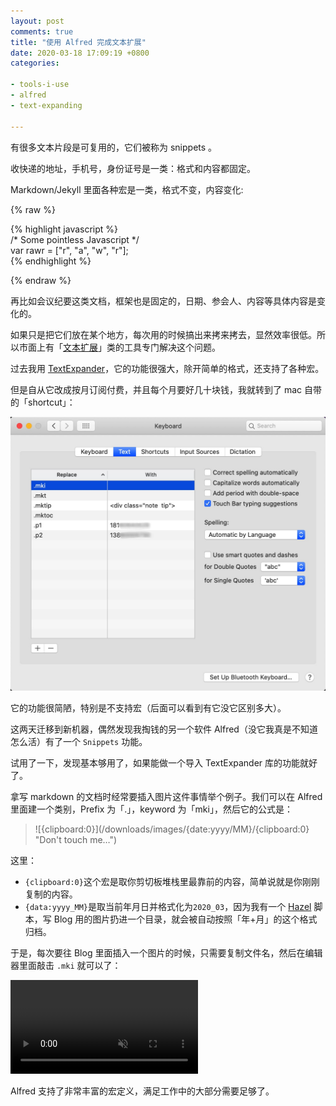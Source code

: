 ```yaml
---
layout: post
comments: true
title: "使用 Alfred 完成文本扩展"
date: 2020-03-18 17:09:19 +0800
categories:

- tools-i-use
- alfred
- text-expanding

---
```


有很多文本片段是可复用的，它们被称为 snippets 。

收快递的地址，手机号，身份证号是一类：格式和内容都固定。

Markdown/Jekyll 里面各种宏是一类，格式不变，内容变化:

{% raw %}

{% highlight javascript %}<br>
/* Some pointless Javascript */<br>
var rawr = ["r", "a", "w", "r"];<br>
{% endhighlight %}<br>

{% endraw %}

再比如会议纪要这类文档，框架也是固定的，日期、参会人、内容等具体内容是变化的。

如果只是把它们放在某个地方，每次用的时候搞出来拷来拷去，显然效率很低。所以市面上有「[文本扩展](http://carlcheo.com/best-text-expanders)」类的工具专门解决这个问题。

过去我用 [TextExpander](https://textexpander.com/)，它的功能很强大，除开简单的格式，还支持了各种宏。

但是自从它改成按月订阅付费，并且每个月要好几十块钱，我就转到了 mac 自带的「shortcut」：

![keyboard_shortcut.jpg](/downloads/images/2020_03/keyboard_shortcut.jpg "Don't touch me...")

它的功能很简陋，特别是不支持宏（后面可以看到有它没它区别多大）。

这两天迁移到新机器，偶然发现我掏钱的另一个软件 Alfred（没它我真是不知道怎么活）有了一个 `Snippets` 功能。

试用了一下，发现基本够用了，如果能做一个导入 TextExpander 库的功能就好了。

拿写 markdown 的文档时经常要插入图片这件事情举个例子。我们可以在 Alfred 里面建一个类别，Prefix 为「.」，keyword 为「mki」，然后它的公式是：

> \![{clipboard:0}]\(/downloads/images/{date:yyyy/MM}/{clipboard:0} "Don't touch me…"\)

这里：

- `{clipboard:0}`这个宏是取你剪切板堆栈里最靠前的内容，简单说就是你刚刚复制的内容。
- `{data:yyyy_MM}`是取当前年月日并格式化为`2020_03`，因为我有一个 [Hazel](https://www.noodlesoft.com/) 脚本，写 Blog 用的图片扔进一个目录，就会被自动按照「年+月」的这个格式归档。

于是，每次要往 Blog 里面插入一个图片的时候，只需要复制文件名，然后在编辑器里面敲击 `.mki` 就可以了：

<video autoplay loop muted playsinline>
    <source src="/downloads/video/mki.mp4" type="video/mp4">
    <p>Your browser doesn't support this embedded video.</p>
</video>

Alfred 支持了非常丰富的宏定义，满足工作中的大部分需要足够了。